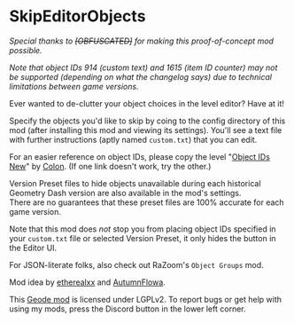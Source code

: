 # SkipEditorObjects

*Special thanks to ~~[OBFUSCATED]~~ for making this proof-of-concept mod possible.*

<cy>*Note that object IDs 914 (custom text) and 1615 (item ID counter) may not be supported (depending on what the changelog says) due to technical limitations between game versions.*</c>

Ever wanted to de-clutter your object choices in the level editor? Have at it!

Specify the objects you'd like to skip by coing to the config directory of this mod (after installing this mod and viewing its settings). You'll see a text file with further instructions (aptly named `custom.txt`) that you can edit.

For an easier reference on object IDs, please copy the level "[Object IDs New](level:99784974)" by [Colon](user:106255). (If one link doesn't work, try the other.)

Version Preset files to hide objects unavailable during each historical Geometry Dash version are also available in the mod's settings.\
<cy>There are no guarantees that these preset files are 100% accurate for each game version.</c>

Note that this mod does *not* stop you from placing object IDs specified in your `custom.txt` file or selected Version Preset, it only hides the button in the Editor UI.

For JSON-literate folks, also check out RaZoom's `Object Groups` mod.

Mod idea by [etherealxx](https://twitter.com/mjwathon) and [AutumnFlowa](https://twitter.com/AutumnFlowa).

This [Geode mod](https://geode-sdk.org) is licensed under LGPLv2. To report bugs or get help with using my mods, press the Discord button in the lower left corner.
